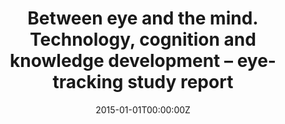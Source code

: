 ---
title: "Between eye and the mind. Technology, cognition and knowledge development –  eye-tracking study report"
authors:
- Tomasz Michalik
author_notes:
- "Equal contribution"
- "Equal contribution"
date: "2015-01-01T00:00:00Z"
doi: "https://doi.org/10.37718/CSA.2015.10"

# Schedule page publish date (NOT publication's date).
publishDate: "2024-01-01T00:00:00Z"

# Publication type.
# Accepts a single type but formatted as a YAML list (for Hugo requirements).
# Enter a publication type from the CSL standard.
publication_types: ["article-journal"]

# Publication name and optional abbreviated publication name.
publication: "*Current Swedish Archaeology, 23*(1)"
publication_short: ""

abstract: 

# Summary. An optional shortened abstract.
summary: Lorem ipsum dolor sit amet, consectetur adipiscing elit. Duis posuere tellus ac convallis placerat. Proin tincidunt magna sed ex sollicitudin condimentum.

tags:
- Aerial Photographs Analysis
- Archaeological Education
- Eye-Tracking
featured: false

# links:
# - name: ""
#   url: ""
url_pdf: "https://publicera.kb.se/csa/article/view/364" 
url_code: 
url_dataset: ''
url_poster: ''
url_project: ''
url_slides: ''
url_source: ''
url_video: ''

# Featured image
# To use, add an image named `featured.jpg/png` to your page's folder. 
image:
  caption: 'Image credit: Edyta Sawicka [**Unsplash**](https://unsplash.com/photos/jdD8gXaTZsc)'
  focal_point: ""
  preview_only: false

# Associated Projects (optional).
#   Associate this publication with one or more of your projects.
#   Simply enter your project's folder or file name without extension.
#   E.g. `internal-project` references `content/project/internal-project/index.md`.
#   Otherwise, set `projects: []`.
projects: []

# Slides (optional).
#   Associate this publication with Markdown slides.
#   Simply enter your slide deck's filename without extension.
#   E.g. `slides: "example"` references `content/slides/example/index.md`.
#   Otherwise, set `slides: ""`.
slides: example
---